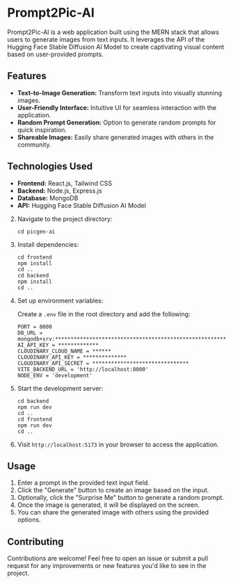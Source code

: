 # Prompt2Pic-AI

Prompt2Pic-AI is a web application built using the MERN stack that allows users to generate images from text inputs. It leverages the API of the Hugging Face Stable Diffusion AI Model to create captivating visual content based on user-provided prompts.

## Features

- **Text-to-Image Generation:** Transform text inputs into visually stunning images.
- **User-Friendly Interface:** Intuitive UI for seamless interaction with the application.
- **Random Prompt Generation:** Option to generate random prompts for quick inspiration.
- **Shareable Images:** Easily share generated images with others in the community.

## Technologies Used

- **Frontend:** React.js, Tailwind CSS
- **Backend:** Node.js, Express.js
- **Database:** MongoDB
- **API:** Hugging Face Stable Diffusion AI Model


2. Navigate to the project directory:

   ```
   cd picgen-ai
   ```

3. Install dependencies:

   ```
   cd frontend
   npm install
   cd ..
   cd backend
   npm install
   cd ..
   ```

4. Set up environment variables:

   Create a `.env` file in the root directory and add the following:

   ```
   PORT = 8000
   DB_URL = mongodb+srv:********************************************************appName=Cluster0
   AI_API_KEY = *************
   CLOUDINARY_CLOUD_NAME = ******
   CLOUDINARY_API_KEY = **************
   CLOUDINARY_API_SECRET = *******************************
   VITE_BACKEND_URL = 'http://localhost:8000'
   NODE_ENV = 'development'
   
   ```

5. Start the development server:

   ```
   cd backend
   npm run dev
   cd ..
   cd frontend
   npm run dev
   cd ..
   ```

6. Visit `http://localhost:5173` in your browser to access the application.

## Usage

1. Enter a prompt in the provided text input field.
2. Click the "Generate" button to create an image based on the input.
3. Optionally, click the "Surprise Me" button to generate a random prompt.
4. Once the image is generated, it will be displayed on the screen.
5. You can share the generated image with others using the provided options.

## Contributing

Contributions are welcome! Feel free to open an issue or submit a pull request for any improvements or new features you'd like to see in the project.
